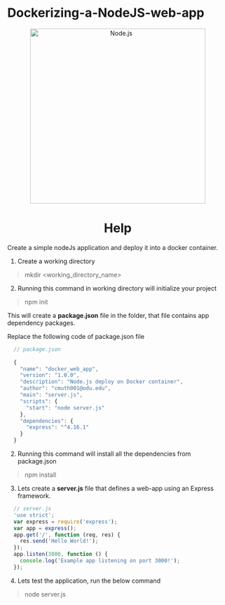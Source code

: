 # Dockerizing-a-NodeJS-web-app
<p align="center">
    <img
      alt="Node.js"
      src="https://nodejs.org/static/images/logo-light.svg"
      width="400"
    />
   <h1 align="center"> Help </h1>
</p>

Create a simple nodeJs application and deploy it into a docker container.

1. Create a working directory
  > mkdir <working_directory_name>
  
2. Running this command in working directory will initialize your project
  > npm init
  
This will create a **package.json** file in the folder, that file contains app dependency packages.

Replace the following code of package.json file 

```js
  // package.json
  
  {
    "name": "docker_web_app",
    "version": "1.0.0",
    "description": "Node.js deploy on Docker container",
    "author": "cmuth001@odu.edu",
    "main": "server.js",
    "scripts": {
      "start": "node server.js"
    },
    "dependencies": {
      "express": "^4.16.1"
    }
  }
```
2. Running this command will install all the dependencies from package.json 
  > npm install
3. Lets create a **server.js** file that defines a web-app using an Express framework.
  
  ```js
    // server.js
    'use strict';
    var express = require('express');
    var app = express();
    app.get('/', function (req, res) {
      res.send('Hello World!');
    });
    app.listen(3000, function () {
      console.log('Example app listening on port 3000!');
    });
  
  ```
4. Lets test the application, run the below command
  > node server.js
  

